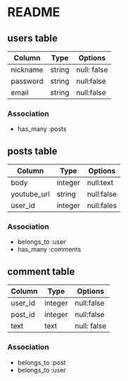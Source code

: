 # README

## users table​
|Column|Type|Options|
|------|----|-------|
|nickname|string|null: false|
|password|string|null:false|
|email|string|null:false|

### Association
- has_many :posts

## posts table
|Column|Type|Options|
|------|----|-------|
|body|integer|null:text|
|youtube_url|string|null:false|
|user_id|integer|null:fales|

### Association
- belongs_to :user
- has_many :comments


## comment table
|Column|Type|Options|
|------|----|-------|
|user_id|integer|null:false|
|post_id|integer|null:false|
|text|text|null: false|

### Association
- belongs_to :post
- belongs_to :user
